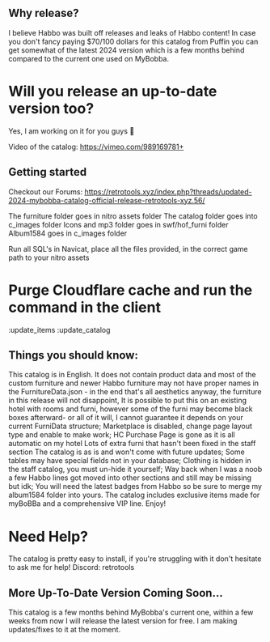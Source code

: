 ## Why release?
I believe Habbo was built off releases and leaks of Habbo content! In case you don't fancy paying $70/100 dollars for this catalog from Puffin you can get somewhat of the latest 2024 version which is a few months behind compared to the current one used on MyBobba.

# Will you release an up-to-date version too?
Yes, I am working on it for you guys 💖

Video of the catalog: https://vimeo.com/989169781+

## Getting started
Checkout our Forums: https://retrotools.xyz/index.php?threads/updated-2024-mybobba-catalog-official-release-retrotools-xyz.56/

The furniture folder goes in nitro assets folder
The catalog folder goes into c_images folder
Icons and mp3 folder goes in swf/hof_furni folder
Album1584 goes in c_images folder

Run all SQL's in Navicat, place all the files provided, in the correct game path to your nitro assets

# Purge Cloudflare cache and run the command in the client 
:update_items
:update_catalog

## Things you should know:
This catalog is in English. It does not contain product data and most of the custom furniture and newer Habbo furniture may not have proper names in the FurnitureData.json - in the end that's all aesthetics anyway, the furniture in this release will not disappoint,
It is possible to put this on an existing hotel with rooms and furni,
however some of the furni may become black boxes afterward- or all of it will, I cannot guarantee it depends on your current FurniData structure;
Marketplace is disabled, change page layout type and enable to make work;
HC Purchase Page is gone as it is all automatic on my hotel
Lots of extra furni that hasn't been fixed in the staff section
The catalog is as is and won't come with future updates;
Some tables may have special fields not in your database;
Clothing is hidden in the staff catalog, you must un-hide it yourself;
Way back when I was a noob a few Habbo lines got moved into other sections and still may be missing but idk;
You will need the latest badges from Habbo so be sure to merge my album1584 folder into yours.
The catalog includes exclusive items made for myBoBBa and a comprehensive VIP line.
Enjoy!

# Need Help?
The catalog is pretty easy to install, if you're struggling with it don't hesitate to ask me for help!
Discord: retrotools

## More Up-To-Date Version Coming Soon...
This catalog is a few months behind MyBobba's current one, within a few weeks from now I will release the latest version for free. I am making updates/fixes to it at the moment.
